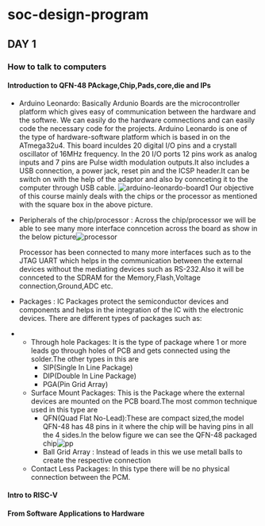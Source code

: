 # soc-design-program
## DAY 1 
### How to talk to computers
#### Introduction to QFN-48 PAckage,Chip,Pads,core,die and IPs
* Arduino Leonardo:
  Basically Ardunio Boards are the microcontroller platform which gives easy of communication between the hardware and the softwre. We can easily do the hardware comnections and can easily code the necessary code for the projects. Arduino Leonardo is one of the type of hardware-software platform which is based in on the ATmega32u4. This board inculdes 20 digital I/O pins and a crystall oscillator of 16MHz frequency. In the 20 I/O ports 12 pins work as analog inputs and 7 pins are Pulse width modulation outputs.It also includes a USB connection, a power jack, reset pin and the ICSP header.It can be switch on with the help of the adaptor and also by connceting it to the computer through USB cable. ![arduino-leonardo-board1](https://github.com/Akshay-Bhargav/soc-design-program/assets/168112516/14ffae04-199f-42d1-9a83-454208820a4a)
  Our objective of this course mainly deals with the chips or the processor as mentioned with the square box in the above picture.
* Peripherals of the chip/processor :
  Across the chip/processor we will be able to see many more interface conncetion across the board as show in the below picture![processor](https://github.com/Akshay-Bhargav/soc-design-program/assets/168112516/80568241-de26-4f3e-b6de-22bfa06ff785)

  Processor has been connected to many more interfaces such as to the JTAG UART which helps in the communication between the external devices without the mediating devices such as RS-232.Also it will be connceted to the SDRAM for the Memory,Flash,Voltage connection,Ground,ADC etc.

* Packages : IC Packages protect the semiconductor devices and components and helps in the integration of the IC with the electronic devices. There are different types of packages such as:
* * Through hole Packages: It is the type of package where 1 or more leads go through holes of PCB and gets connected using the solder.The other types in this are
    - SIP(Single In Line Package)
    - DIP(Double In Line Package)
    - PGA(Pin Grid Array)
  * Surface Mount Packages: This is the Package where the external devices are mounted on the PCB board.The most common technique used in this type are
     - QFN(Quad Flat No-Lead):These are compact sized,the model QFN-48 has 48 pins in it where the chip will be having pins in all the 4 sides.In the below figure we can see the QFN-48 packaged chip![pp](https://github.com/Akshay-Bhargav/soc-design-program/assets/168112516/ff015b50-e362-46cd-832e-5575ae7b8cab)
     - Ball Grid Array : Instead of leads in this we use metall balls to create the respective connection
  * Contact Less Packages: In this type there will be no physical connection between the PCM.


  





 
  
#### Intro to RISC-V

####  From Software Applications to Hardware
